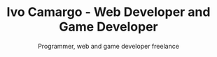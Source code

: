---
title: "Ivo Camargo - Web Developer and Game Developer"
subtitle: "Programmer, web and game developer freelance"
---